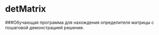 # detMatrix
###Обучающая программа для нахождения определителя матрицы с пошаговой демонстрацией решения.
